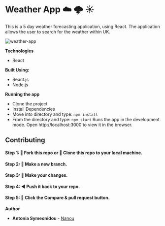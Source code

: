 # Weather App ☁️ 🌩️ ☀️

This is a 5 day weather forecasting application, using React. The application allows the user to search for the weather within UK.

![weather-app](https://i.imgur.com/XIhXEzH.png)

**Technologies**

- React

**Built Using:**

- React.js
- Node.js

**Running the app**

- Clone the project
- Install Dependencies
- Move into directory and type: `npm install`
- From the directory and type: `npm start`
    Runs the app in the development mode.
    Open http://localhost:3000 to view it in the browser.

## Contributing

#### Step 1: 🍴 Fork this repo or  👯 Clone this repo to your local machine.

#### Step 2: 🔨 Make a new branch.

#### Step 3: 💱 Make your changes.

#### Step 4: ◀️ Push it back to your repo.

#### Step 5: 📱 Click the Compare & pull request button.


**Author**

* **Antonia Symeonidou** - [Nanou](https://github.com/antoniasymeonidou)